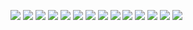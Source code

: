 ![](../The_Legendary_Sword:_Lightning_Bolt/1.jpg)
![](../The_Legendary_Sword:_Lightning_Bolt/2.jpg)
![](../The_Legendary_Sword:_Lightning_Bolt/3.jpg)
![](../The_Legendary_Sword:_Lightning_Bolt/4.jpg)
![](../The_Legendary_Sword:_Lightning_Bolt/5.jpg)
![](../The_Legendary_Sword:_Lightning_Bolt/6.jpg)
![](../The_Legendary_Sword:_Lightning_Bolt/7.jpg)
![](../The_Legendary_Sword:_Lightning_Bolt/8.jpg)
![](../The_Legendary_Sword:_Lightning_Bolt/9.jpg)
![](../The_Legendary_Sword:_Lightning_Bolt/11.jpg)
![](../The_Legendary_Sword:_Lightning_Bolt/12.jpg)
![](../The_Legendary_Sword:_Lightning_Bolt/13.jpg)
![](../The_Legendary_Sword:_Lightning_Bolt/14.jpg)
![](../The_Legendary_Sword:_Lightning_Bolt/15.jpg)
